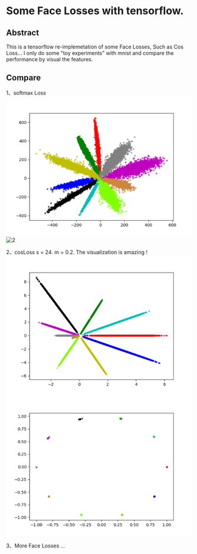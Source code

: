 # Some Face Losses with tensorflow.

## Abstract
This is a tensorflow re-implemetation of some Face Losses, Such as Cos Loss...
I only do some "toy experiments" with mnist and compare the performance by visual the features.


## Compare

1、softmax Loss
![1](./data/PNGs/softmax_not_norm.png)
![2](./data/PNGs/softmax_norm.png)


2、cosLoss
s = 24. m = 0.2. The visualization is amazing !
![1](./data/PNGs/cosFace_not_norm.png)
![2](./data/PNGs/cosFace_norm.png)


3、More Face Losses ...
